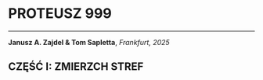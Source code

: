 # PROTEUSZ 999

---
**Janusz A. Zajdel & Tom Sapletta**,  *Frankfurt, 2025*


## CZĘŚĆ I: ZMIERZCH STREF
